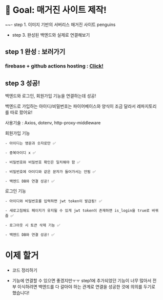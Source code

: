 
# 🏁 Goal: 매거진 사이트 제작!

~~- step 1. 이미지 기반의 서버리스 매거진 사이트 penguins

- step 3. 완성된 백엔드와 실제로 연결해보기

## step 1 완성 : 보러가기
### firebase + github actions hosting : [Click!](https://penguins-test.firebaseapp.com/) 

## step 3 성공! 
백엔드와 로그인, 회원가입 기능을 연결하는데 성공!

백엔드로 가입하는 아이디/비밀번호는 파이어베이스와 양식이 조금 달라서 레파지토리를 따로 팠어요! 

사용기술 : Axios, dotenv, http-proxy-middleware 

회원가입 기능 

    - 아이디는 영문과 숫자로만 ✅
    
    - 중복아이디 x ✅ 
    
    - 비밀번호와 비밀번호 확인은 일치해야 함 ✅ 
    
    - 비밀번호에 아이디와 같은 문자가 들어가서는 안됨 ✅ 
    
    - 백엔드 DB와 연결 성공! ✅ 
    
로그인 기능 

    - 아이디와 비밀번호를 입력하면 jwt token이 발급됨! ✅  
    
    - 새로고침해도 페이지가 유지될 수 있게 jwt token이 존재하면 is_login을 true로 바꿔줌 ✅ 
    
    - 로그아웃 시 토큰 삭제 기능 ✅ 
    
    - 백엔드 DB와 연결 성공! ✅ 
    

# 이제 할거 

- 코드 정리하기 

- 기능에 연결할 수 있으면 좋겠지만ㅜㅜ step1에 추가되었던 기능이 너무 많아서 
전부 이식하려면 백엔드를 다 갈아야 하는 관계로 연결을 성공한 것에 의의를 두기로 했습니다! 

